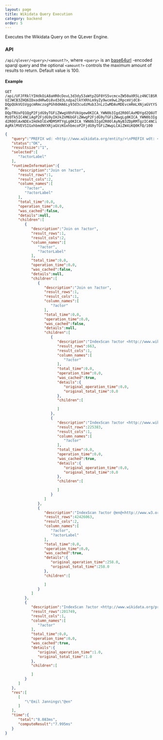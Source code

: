 ```yaml
---
layout: page
title: Wikidata Query Execution
category: backend
order: 5
---
```


Executes the Wikidata Query on the QLever Engine.

### API
`/api/qlever/<query>/<amount?>`, where `<query>` is an [base64url](https://tools.ietf.org/html/rfc4648#section-5) -encoded sparql query and the optional `<amount?>` controls the maximum amount of results to return. Default value is 100.

#### Example
<code class="highlighter-rouge highlighter-rouge--big">GET /api/UFJFRklYIHdkOiA8aHR0cDovL3d3dy53aWtpZGF0YS5vcmcvZW50aXR5Lz4NClBSRUZJWCB3ZHQ6IDxodHRwOi8vd3d3Lndpa2lkYXRhLm9yZy9wcm9wL2RpcmVjdC8-DQpQUkVGSVggcmRmczogPGh0dHA6Ly93d3cudzMub3JnLzIwMDAvMDEvcmRmLXNjaGVtYSM-DQpTRUxFQ1QgP2FjdG9yTGFiZWwgV0hFUkUgew0KICA_YWN0b3Igd2R0OlAxMDYgd2Q6UTMzOTk5IC4NCiAgP2FjdG9yIHJkZnM6bGFiZWwgP2FjdG9yTGFiZWwgLg0KICA_YWN0b3Igd2R0OlAxNDExIHdkOlExMDM5MTYgLg0KICA_YWN0b3Igd2R0OlAyNyB3ZDpRMTgzIC4NCiAgRklMVEVSIGxhbmdNYXRjaGVzKGxhbmcoP2FjdG9yTGFiZWwpLCAiZW4iKQ0KfQ/100</code>

```json
{
   "query":"PREFIX wd: <http://www.wikidata.org/entity/>\nPREFIX wdt: <http://www.wikidata.org/prop/direct/>\nPREFIX rdfs: <http://www.w3.org/2000/01/rdf-schema#>\nSELECT ?actorLabel WHERE {\n  ?actor wdt:P106 wd:Q33999 .\n  ?actor rdfs:label ?actorLabel .\n  ?actor wdt:P1411 wd:Q103916 .\n  ?actor wdt:P27 wd:Q183 .\n  FILTER langMatches(lang(?actorLabel), \"en\")\n}",
   "status":"OK",
   "resultsize":"1",
   "selected":[
      "?actorLabel"
   ],
   "runtimeInformation":{
      "description":"Join on ?actor",
      "result_rows":1,
      "result_cols":2,
      "column_names":[
         "?actor",
         "?actorLabel"
      ],
      "total_time":0.0,
      "operation_time":0.0,
      "was_cached":false,
      "details":null,
      "children":[
         {
            "description":"Join on ?actor",
            "result_rows":1,
            "result_cols":2,
            "column_names":[
               "?actor",
               "?actorLabel"
            ],
            "total_time":0.0,
            "operation_time":0.0,
            "was_cached":false,
            "details":null,
            "children":[
               {
                  "description":"Join on ?actor",
                  "result_rows":1,
                  "result_cols":1,
                  "column_names":[
                     "?actor"
                  ],
                  "total_time":0.0,
                  "operation_time":0.0,
                  "was_cached":false,
                  "details":null,
                  "children":[
                     {
                        "description":"IndexScan ?actor <http://www.wikidata.org/prop/direct/P1411> <http://www.wikidata.org/entity/Q103916>",
                        "result_rows":663,
                        "result_cols":1,
                        "column_names":[
                           "?actor"
                        ],
                        "total_time":0.0,
                        "operation_time":0.0,
                        "was_cached":true,
                        "details":{
                           "original_operation_time":0.0,
                           "original_total_time":0.0
                        },
                        "children":[

                        ]
                     },
                     {
                        "description":"IndexScan ?actor <http://www.wikidata.org/prop/direct/P27> <http://www.wikidata.org/entity/Q183>",
                        "result_rows":225383,
                        "result_cols":1,
                        "column_names":[
                           "?actor"
                        ],
                        "total_time":0.0,
                        "operation_time":0.0,
                        "was_cached":true,
                        "details":{
                           "original_operation_time":0.0,
                           "original_total_time":0.0
                        },
                        "children":[

                        ]
                     }
                  ]
               },
               {
                  "description":"IndexScan ?actor @en@<http://www.w3.org/2000/01/rdf-schema#label> ?actorLabel",
                  "result_rows":42426063,
                  "result_cols":2,
                  "column_names":[
                     "?actor",
                     "?actorLabel"
                  ],
                  "total_time":0.0,
                  "operation_time":0.0,
                  "was_cached":true,
                  "details":{
                     "original_operation_time":258.0,
                     "original_total_time":258.0
                  },
                  "children":[

                  ]
               }
            ]
         },
         {
            "description":"IndexScan ?actor <http://www.wikidata.org/prop/direct/P106> <http://www.wikidata.org/entity/Q33999>",
            "result_rows":201749,
            "result_cols":1,
            "column_names":[
               "?actor"
            ],
            "total_time":0.0,
            "operation_time":0.0,
            "was_cached":true,
            "details":{
               "original_operation_time":1.0,
               "original_total_time":1.0
            },
            "children":[

            ]
         }
      ]
   },
   "res":[
      [
         "\"Emil Jannings\"@en"
      ]
   ],
   "time":{
      "total":"8.083ms",
      "computeResult":"7.995ms"
   }
}
```

